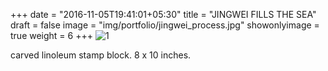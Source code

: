 +++
date = "2016-11-05T19:41:01+05:30"
title = "JINGWEI FILLS THE SEA"
draft = false
image = "img/portfolio/jingwei_process.jpg"
showonlyimage = true
weight = 6
+++
![1]

carved linoleum stamp block. 8 x 10 inches.

[1]: /img/portfolio/jingwei_process.jpg